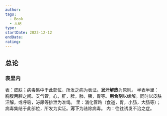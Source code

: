 ```yaml
---
author: 
tags:
  - Book
  - 人纪
type: 
startDate: 2023-12-12
endDate: 
rating:
---
```




## 总论

### 表里内

表：皮肤；病毒集中于此部位，所发之病为表证。**发汗解热**为原则。
半表半里：胸腹两腔之间。支气管，心，肝，脾，肺，胰，胃等。**用合剂**以缓解。同时以皮肤汗解，或呼吸，泌尿等排泄为准绳。
里：消化管路（食道，胃，小肠，大肠等）；病毒集结于此部位，所发为实证。**泻下**为祛除病毒。
内：往往诱发不治之症。



































